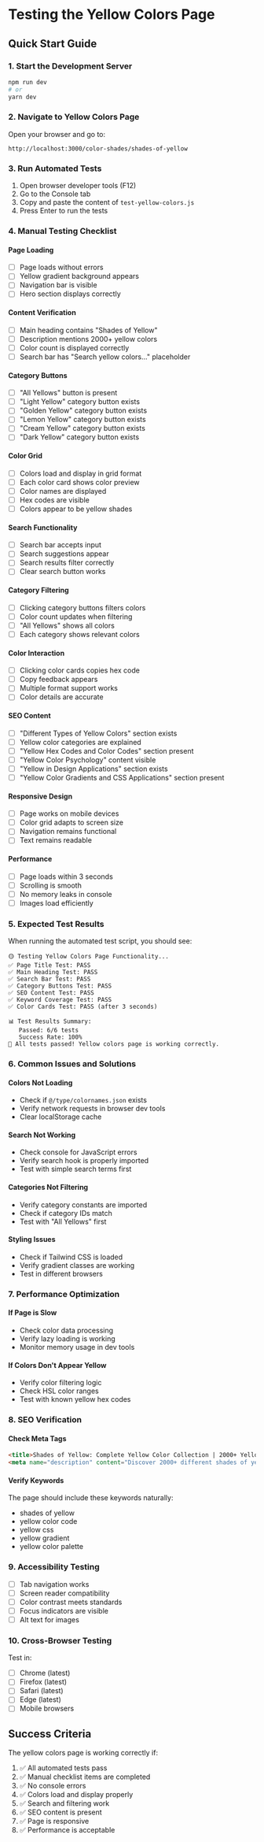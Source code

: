 # Testing the Yellow Colors Page

## Quick Start Guide

### 1. Start the Development Server
```bash
npm run dev
# or
yarn dev
```

### 2. Navigate to Yellow Colors Page
Open your browser and go to:
```
http://localhost:3000/color-shades/shades-of-yellow
```

### 3. Run Automated Tests
1. Open browser developer tools (F12)
2. Go to the Console tab
3. Copy and paste the content of `test-yellow-colors.js`
4. Press Enter to run the tests

### 4. Manual Testing Checklist

#### Page Loading
- [ ] Page loads without errors
- [ ] Yellow gradient background appears
- [ ] Navigation bar is visible
- [ ] Hero section displays correctly

#### Content Verification
- [ ] Main heading contains "Shades of Yellow"
- [ ] Description mentions 2000+ yellow colors
- [ ] Color count is displayed correctly
- [ ] Search bar has "Search yellow colors..." placeholder

#### Category Buttons
- [ ] "All Yellows" button is present
- [ ] "Light Yellow" category button exists
- [ ] "Golden Yellow" category button exists
- [ ] "Lemon Yellow" category button exists
- [ ] "Cream Yellow" category button exists
- [ ] "Dark Yellow" category button exists

#### Color Grid
- [ ] Colors load and display in grid format
- [ ] Each color card shows color preview
- [ ] Color names are displayed
- [ ] Hex codes are visible
- [ ] Colors appear to be yellow shades

#### Search Functionality
- [ ] Search bar accepts input
- [ ] Search suggestions appear
- [ ] Search results filter correctly
- [ ] Clear search button works

#### Category Filtering
- [ ] Clicking category buttons filters colors
- [ ] Color count updates when filtering
- [ ] "All Yellows" shows all colors
- [ ] Each category shows relevant colors

#### Color Interaction
- [ ] Clicking color cards copies hex code
- [ ] Copy feedback appears
- [ ] Multiple format support works
- [ ] Color details are accurate

#### SEO Content
- [ ] "Different Types of Yellow Colors" section exists
- [ ] Yellow color categories are explained
- [ ] "Yellow Hex Codes and Color Codes" section present
- [ ] "Yellow Color Psychology" content visible
- [ ] "Yellow in Design Applications" section exists
- [ ] "Yellow Color Gradients and CSS Applications" section present

#### Responsive Design
- [ ] Page works on mobile devices
- [ ] Color grid adapts to screen size
- [ ] Navigation remains functional
- [ ] Text remains readable

#### Performance
- [ ] Page loads within 3 seconds
- [ ] Scrolling is smooth
- [ ] No memory leaks in console
- [ ] Images load efficiently

### 5. Expected Test Results

When running the automated test script, you should see:

```
🟡 Testing Yellow Colors Page Functionality...
✅ Page Title Test: PASS
✅ Main Heading Test: PASS
✅ Search Bar Test: PASS
✅ Category Buttons Test: PASS
✅ SEO Content Test: PASS
✅ Keyword Coverage Test: PASS
✅ Color Cards Test: PASS (after 3 seconds)

📊 Test Results Summary:
   Passed: 6/6 tests
   Success Rate: 100%
🎉 All tests passed! Yellow colors page is working correctly.
```

### 6. Common Issues and Solutions

#### Colors Not Loading
- Check if `@/type/colornames.json` exists
- Verify network requests in browser dev tools
- Clear localStorage cache

#### Search Not Working
- Check console for JavaScript errors
- Verify search hook is properly imported
- Test with simple search terms first

#### Categories Not Filtering
- Verify category constants are imported
- Check if category IDs match
- Test with "All Yellows" first

#### Styling Issues
- Check if Tailwind CSS is loaded
- Verify gradient classes are working
- Test in different browsers

### 7. Performance Optimization

#### If Page is Slow
- Check color data processing
- Verify lazy loading is working
- Monitor memory usage in dev tools

#### If Colors Don't Appear Yellow
- Verify color filtering logic
- Check HSL color ranges
- Test with known yellow hex codes

### 8. SEO Verification

#### Check Meta Tags
```html
<title>Shades of Yellow: Complete Yellow Color Collection | 2000+ Yellow Colors</title>
<meta name="description" content="Discover 2000+ different shades of yellow...">
```

#### Verify Keywords
The page should include these keywords naturally:
- shades of yellow
- yellow color code
- yellow css
- yellow gradient
- yellow color palette

### 9. Accessibility Testing

- [ ] Tab navigation works
- [ ] Screen reader compatibility
- [ ] Color contrast meets standards
- [ ] Focus indicators are visible
- [ ] Alt text for images

### 10. Cross-Browser Testing

Test in:
- [ ] Chrome (latest)
- [ ] Firefox (latest)
- [ ] Safari (latest)
- [ ] Edge (latest)
- [ ] Mobile browsers

## Success Criteria

The yellow colors page is working correctly if:

1. ✅ All automated tests pass
2. ✅ Manual checklist items are completed
3. ✅ No console errors
4. ✅ Colors load and display properly
5. ✅ Search and filtering work
6. ✅ SEO content is present
7. ✅ Page is responsive
8. ✅ Performance is acceptable
